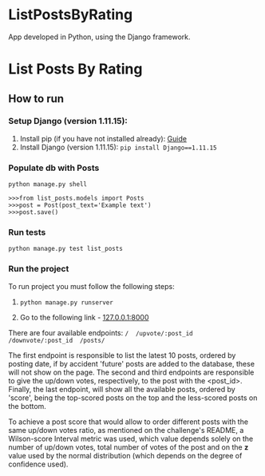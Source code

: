 # ListPostsByRating
App developed in Python, using the Django framework.

# List Posts By Rating

## How to run

### Setup Django (version 1.11.15):
  1. Install pip (if you have not installed already): [Guide](https://packaging.python.org/tutorials/installing-packages/)
  2. Install Django (version 1.11.15):
    ```
    pip install Django==1.11.15
    ```

### Populate db with Posts
```
python manage.py shell

>>>from list_posts.models import Posts
>>>post = Post(post_text='Example text')
>>>post.save()
```

### Run tests
```shell
python manage.py test list_posts
```

### Run the project
To run project you must follow the following steps:
  1.  ```
      python manage.py runserver
      ```
  2. Go to the following link - [127.0.0.1:8000](http://127.0.0.1:8000)

There are four available endpoints:
    ```
    / 
    /upvote/:post_id 
    /downvote/:post_id 
    /posts/ 
    ```

The first endpoint is responsible to list the latest 10 posts, ordered by posting date, if by accident 'future' posts are added to the database, these will not show on the page. The second and third endpoints are responsible to give the up/down votes, respectively, to the post with the <post_id>. Finally, the last endpoint, will show all the available posts, ordered by 'score', being the top-scored posts on the top and the less-scored posts on the bottom.

To achieve a post score that would allow to order different posts with the same up/down votes ratio, as mentioned on the challenge's README, a Wilson-score Interval metric was used, which value depends solely on the number of up/down votes, total number of votes of the post and on the __z__ value used by the normal distribution (which depends on the degree of confidence used).

